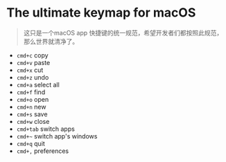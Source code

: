 # The ultimate keymap for macOS

> 这只是一个macOS app 快捷键的统一规范，希望开发者们都按照此规范，那么世界就清净了。

* `cmd+c` copy
* `cmd+v` paste
* `cmd+x` cut
* `cmd+z` undo
* `cmd+a` select all
* `cmd+f` find
* `cmd+o` open
* `cmd+n` new
* `cmd+s` save
* `cmd+w` close
* `cmd+tab` switch apps
* `cmd+~` switch app's windows
* `cmd+q` quit
* `cmd+,` preferences